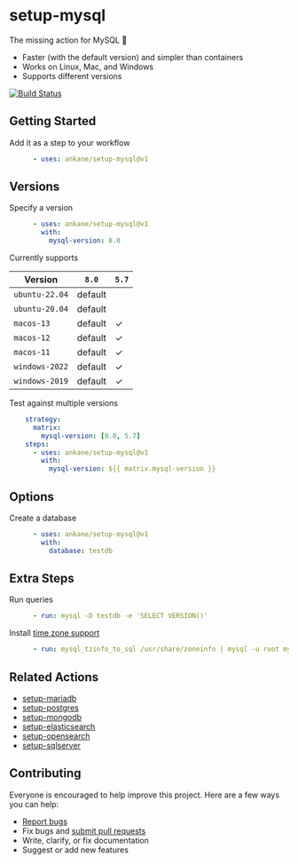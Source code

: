 # setup-mysql

The missing action for MySQL :tada:

- Faster (with the default version) and simpler than containers
- Works on Linux, Mac, and Windows
- Supports different versions

[![Build Status](https://github.com/ankane/setup-mysql/workflows/build/badge.svg?branch=v1)](https://github.com/ankane/setup-mysql/actions)

## Getting Started

Add it as a step to your workflow

```yml
      - uses: ankane/setup-mysql@v1
```

## Versions

Specify a version

```yml
      - uses: ankane/setup-mysql@v1
        with:
          mysql-version: 8.0
```

Currently supports

Version | `8.0` | `5.7`
--- | --- | ---
`ubuntu-22.04` | default |
`ubuntu-20.04` | default |
`macos-13` | default | ✓
`macos-12` | default | ✓
`macos-11` | default | ✓
`windows-2022` | default | ✓
`windows-2019` | default | ✓

Test against multiple versions

```yml
    strategy:
      matrix:
        mysql-version: [8.0, 5.7]
    steps:
      - uses: ankane/setup-mysql@v1
        with:
          mysql-version: ${{ matrix.mysql-version }}
```

## Options

Create a database

```yml
      - uses: ankane/setup-mysql@v1
        with:
          database: testdb
```

## Extra Steps

Run queries

```yml
      - run: mysql -D testdb -e 'SELECT VERSION()'
```

Install [time zone support](https://dev.mysql.com/doc/refman/8.0/en/time-zone-support.html)

```yml
      - run: mysql_tzinfo_to_sql /usr/share/zoneinfo | mysql -u root mysql
```

## Related Actions

- [setup-mariadb](https://github.com/ankane/setup-mariadb)
- [setup-postgres](https://github.com/ankane/setup-postgres)
- [setup-mongodb](https://github.com/ankane/setup-mongodb)
- [setup-elasticsearch](https://github.com/ankane/setup-elasticsearch)
- [setup-opensearch](https://github.com/ankane/setup-opensearch)
- [setup-sqlserver](https://github.com/ankane/setup-sqlserver)

## Contributing

Everyone is encouraged to help improve this project. Here are a few ways you can help:

- [Report bugs](https://github.com/ankane/setup-mysql/issues)
- Fix bugs and [submit pull requests](https://github.com/ankane/setup-mysql/pulls)
- Write, clarify, or fix documentation
- Suggest or add new features
